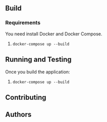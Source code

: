## Build

### Requirements

You need install Docker and Docker Compose.

1. `docker-compose up --build`

## Running and Testing

Once you build the application:

1. `docker-compose up --build`

## Contributing

## Authors

